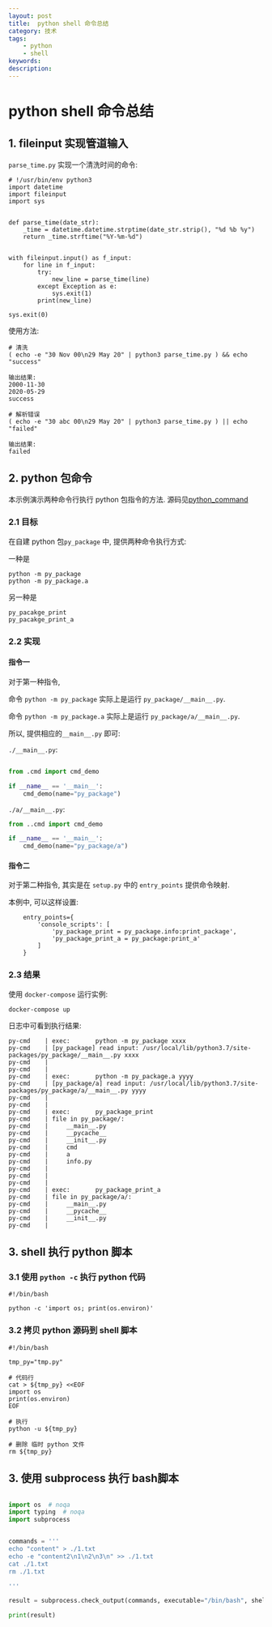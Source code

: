 ```yaml
---
layout: post
title:  python shell 命令总结
category: 技术
tags:  
    - python
    - shell
keywords: 
description: 
---
```


# python shell 命令总结

## 1. fileinput 实现管道输入

`parse_time.py` 实现一个清洗时间的命令:

```
# !/usr/bin/env python3
import datetime
import fileinput
import sys


def parse_time(date_str):
    _time = datetime.datetime.strptime(date_str.strip(), "%d %b %y")
    return _time.strftime("%Y-%m-%d")


with fileinput.input() as f_input:
    for line in f_input:
        try:
            new_line = parse_time(line)
        except Exception as e:
            sys.exit(1)
        print(new_line)

sys.exit(0)

```

使用方法:

``` 
# 清洗
( echo -e "30 Nov 00\n29 May 20" | python3 parse_time.py ) && echo "success"

输出结果:
2000-11-30
2020-05-29
success

# 解析错误
( echo -e "30 abc 00\n29 May 20" | python3 parse_time.py ) || echo "failed" 

输出结果:
failed

```

## 2. python 包命令

本示例演示两种命令行执行 python 包指令的方法. 源码见[python_command](https://github.com/frkhit/docker-practice/tree/master/python/python_command)

### 2.1 目标

在自建 python 包`py_package` 中, 提供两种命令执行方式:

一种是

```
python -m py_package
python -m py_package.a
```

另一种是

``` 
py_pacakge_print 
py_pacakge_print_a
```

### 2.2 实现

#### 指令一

对于第一种指令, 

命令 `python -m py_package` 实际上是运行 `py_package/__main__.py`.

命令 `python -m py_package.a` 实际上是运行 `py_package/a/__main__.py`.

所以, 提供相应的`__main__.py` 即可:

`./__main__.py`:

```python

from .cmd import cmd_demo

if __name__ == '__main__':
    cmd_demo(name="py_package")

```

`./a/__main__.py`: 

```python
from ..cmd import cmd_demo

if __name__ == '__main__':
    cmd_demo(name="py_package/a")

```

#### 指令二

对于第二种指令, 其实是在 `setup.py` 中的 `entry_points` 提供命令映射.

本例中, 可以这样设置:

```
    entry_points={
        'console_scripts': [
            'py_package_print = py_package.info:print_package',
            'py_package_print_a = py_package:print_a'
        ]
    }
```

### 2.3 结果

使用 `docker-compose` 运行实例:

``` docker-compose up ```

日志中可看到执行结果:

```
py-cmd    | exec:       python -m py_package xxxx
py-cmd    | [py_package] read input: /usr/local/lib/python3.7/site-packages/py_package/__main__.py xxxx
py-cmd    | 
py-cmd    | 
py-cmd    | exec:       python -m py_package.a yyyy
py-cmd    | [py_package/a] read input: /usr/local/lib/python3.7/site-packages/py_package/a/__main__.py yyyy
py-cmd    | 
py-cmd    | 
py-cmd    | exec:       py_package_print
py-cmd    | file in py_package/:
py-cmd    |     __main__.py
py-cmd    |     __pycache__
py-cmd    |     __init__.py
py-cmd    |     cmd
py-cmd    |     a
py-cmd    |     info.py
py-cmd    | 
py-cmd    | 
py-cmd    | 
py-cmd    | exec:       py_package_print_a
py-cmd    | file in py_package/a/:
py-cmd    |     __main__.py
py-cmd    |     __pycache__
py-cmd    |     __init__.py
py-cmd    | 

```

## 3. shell 执行 python 脚本

### 3.1 使用 `python -c` 执行 python 代码

```shell script
#!/bin/bash

python -c 'import os; print(os.environ)'

```

### 3.2 拷贝 python 源码到 shell 脚本

```shell script
#!/bin/bash

tmp_py="tmp.py"

# 代码行
cat > ${tmp_py} <<EOF
import os
print(os.environ)
EOF

# 执行
python -u ${tmp_py}

# 删除 临时 python 文件
rm ${tmp_py}

```

## 3. 使用 subprocess 执行 bash脚本

```python

import os  # noqa
import typing  # noqa
import subprocess


commands = '''
echo "content" > ./1.txt
echo -e "content2\n1\n2\n3\n" >> ./1.txt
cat ./1.txt
rm ./1.txt

'''

result = subprocess.check_output(commands, executable="/bin/bash", shell=True).decode("utf-8")

print(result)

``` 

